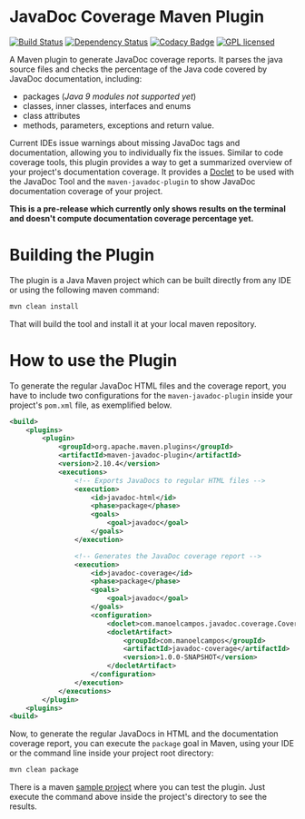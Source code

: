 # JavaDoc Coverage Maven Plugin 
[![Build Status](https://img.shields.io/travis/manoelcampos/javadoc-coverage/master.svg)](https://travis-ci.org/manoelcampos/javadoc-coverage) [![Dependency Status](https://www.versioneye.com/user/projects/5968248d368b08001a803892/badge.svg?style=rounded-square)](https://www.versioneye.com/user/projects/5968248d368b08001a803892) [![Codacy Badge](https://api.codacy.com/project/badge/Grade/0fef8ada2def4d239931f90a50a3f778)](https://www.codacy.com/app/manoelcampos/javadoc-coverage?utm_source=github.com&amp;utm_medium=referral&amp;utm_content=manoelcampos/javadoc-coverage&amp;utm_campaign=Badge_Grade) [![GPL licensed](https://img.shields.io/badge/license-GPL-blue.svg)](http://www.gnu.org/licenses/gpl-3.0)

A Maven plugin to generate JavaDoc coverage reports. It parses the java source files and checks the percentage of the Java code covered by JavaDoc documentation, including:
- packages (*Java 9 modules not supported yet*)
- classes, inner classes, interfaces and enums
- class attributes
- methods, parameters, exceptions and return value.

Current IDEs issue warnings about missing JavaDoc tags and documentation, allowing you to individually fix the issues. 
Similar to code coverage tools, this plugin provides a way to get a summarized overview of your project's documentation coverage.
It provides a [Doclet](http://docs.oracle.com/javase/7/docs/technotes/guides/javadoc/doclet/overview.html) to be used with the JavaDoc Tool
and the `maven-javadoc-plugin` to show JavaDoc documentation coverage of your project.

**This is a pre-release which currently only shows results on the terminal and doesn't compute documentation coverage percentage yet.**

# Building the Plugin

The plugin is a Java Maven project which can be built directly from any IDE or using the following maven command:

```bash
mvn clean install
```

That will build the tool and install it at your local maven repository.

# How to use the Plugin

To generate the regular JavaDoc HTML files and the coverage report, you have to include two configurations for the `maven-javadoc-plugin` inside your project's `pom.xml` file, as exemplified below. 

```xml
<build>
    <plugins>
        <plugin>
            <groupId>org.apache.maven.plugins</groupId>
            <artifactId>maven-javadoc-plugin</artifactId>
            <version>2.10.4</version>
            <executions>
                <!-- Exports JavaDocs to regular HTML files -->
                <execution>
                    <id>javadoc-html</id>
                    <phase>package</phase>
                    <goals>
                        <goal>javadoc</goal>
                    </goals>
                </execution>

                <!-- Generates the JavaDoc coverage report -->
                <execution>
                    <id>javadoc-coverage</id>
                    <phase>package</phase>
                    <goals>
                        <goal>javadoc</goal>
                    </goals>
                    <configuration>
                        <doclet>com.manoelcampos.javadoc.coverage.CoverageDoclet</doclet>
                        <docletArtifact>
                            <groupId>com.manoelcampos</groupId>
                            <artifactId>javadoc-coverage</artifactId>
                            <version>1.0.0-SNAPSHOT</version>
                        </docletArtifact>
                    </configuration>
                </execution>
            </executions>
        </plugin>
    <plugins>
<build>
```

Now, to generate the regular JavaDocs in HTML and the documentation coverage report, you can execute the `package` goal in Maven, using your IDE or the command line inside your project root directory:

```bash
mvn clean package
```

There is a maven [sample project](sample-project) where you can test the plugin. Just execute the command above inside the project's directory to see the results.